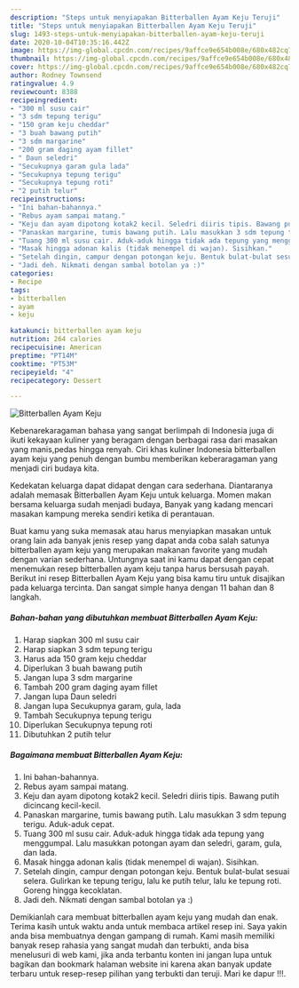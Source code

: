```yaml
---
description: "Steps untuk menyiapakan Bitterballen Ayam Keju Teruji"
title: "Steps untuk menyiapakan Bitterballen Ayam Keju Teruji"
slug: 1493-steps-untuk-menyiapakan-bitterballen-ayam-keju-teruji
date: 2020-10-04T10:35:16.442Z
image: https://img-global.cpcdn.com/recipes/9affce9e654b008e/680x482cq70/bitterballen-ayam-keju-foto-resep-utama.jpg
thumbnail: https://img-global.cpcdn.com/recipes/9affce9e654b008e/680x482cq70/bitterballen-ayam-keju-foto-resep-utama.jpg
cover: https://img-global.cpcdn.com/recipes/9affce9e654b008e/680x482cq70/bitterballen-ayam-keju-foto-resep-utama.jpg
author: Rodney Townsend
ratingvalue: 4.9
reviewcount: 8388
recipeingredient:
- "300 ml susu cair"
- "3 sdm tepung terigu"
- "150 gram keju cheddar"
- "3 buah bawang putih"
- "3 sdm margarine"
- "200 gram daging ayam fillet"
- " Daun seledri"
- "Secukupnya garam gula lada"
- "Secukupnya tepung terigu"
- "Secukupnya tepung roti"
- "2 putih telur"
recipeinstructions:
- "Ini bahan-bahannya."
- "Rebus ayam sampai matang."
- "Keju dan ayam dipotong kotak2 kecil. Seledri diiris tipis. Bawang putih dicincang kecil-kecil."
- "Panaskan margarine, tumis bawang putih. Lalu masukkan 3 sdm tepung terigu. Aduk-aduk cepat."
- "Tuang 300 ml susu cair. Aduk-aduk hingga tidak ada tepung yang menggumpal. Lalu masukkan potongan ayam dan seledri, garam, gula, dan lada."
- "Masak hingga adonan kalis (tidak menempel di wajan). Sisihkan."
- "Setelah dingin, campur dengan potongan keju. Bentuk bulat-bulat sesuai selera. Gulirkan ke tepung terigu, lalu ke putih telur, lalu ke tepung roti. Goreng hingga kecoklatan."
- "Jadi deh. Nikmati dengan sambal botolan ya :)"
categories:
- Recipe
tags:
- bitterballen
- ayam
- keju

katakunci: bitterballen ayam keju 
nutrition: 264 calories
recipecuisine: American
preptime: "PT14M"
cooktime: "PT53M"
recipeyield: "4"
recipecategory: Dessert

---
```



![Bitterballen Ayam Keju](https://img-global.cpcdn.com/recipes/9affce9e654b008e/680x482cq70/bitterballen-ayam-keju-foto-resep-utama.jpg)

Kebenarekaragaman bahasa yang sangat berlimpah di Indonesia juga di ikuti kekayaan kuliner yang beragam dengan berbagai rasa dari masakan yang manis,pedas hingga renyah. Ciri khas kuliner Indonesia bitterballen ayam keju yang penuh dengan bumbu memberikan keberaragaman yang menjadi ciri budaya kita.




Kedekatan keluarga dapat didapat dengan cara sederhana. Diantaranya adalah memasak Bitterballen Ayam Keju untuk keluarga. Momen makan bersama keluarga sudah menjadi budaya, Banyak yang kadang mencari masakan kampung mereka sendiri ketika di perantauan.

Buat kamu yang suka memasak atau harus menyiapkan masakan untuk orang lain ada banyak jenis resep yang dapat anda coba salah satunya bitterballen ayam keju yang merupakan makanan favorite yang mudah dengan varian sederhana. Untungnya saat ini kamu dapat dengan cepat menemukan resep bitterballen ayam keju tanpa harus bersusah payah.
Berikut ini resep Bitterballen Ayam Keju yang bisa kamu tiru untuk disajikan pada keluarga tercinta. Dan sangat simple hanya dengan 11 bahan dan 8 langkah.


<!--inarticleads1-->

##### Bahan-bahan yang dibutuhkan membuat Bitterballen Ayam Keju:

1. Harap siapkan 300 ml susu cair
1. Harap siapkan 3 sdm tepung terigu
1. Harus ada 150 gram keju cheddar
1. Diperlukan 3 buah bawang putih
1. Jangan lupa 3 sdm margarine
1. Tambah 200 gram daging ayam fillet
1. Jangan lupa  Daun seledri
1. Jangan lupa Secukupnya garam, gula, lada
1. Tambah Secukupnya tepung terigu
1. Diperlukan Secukupnya tepung roti
1. Dibutuhkan 2 putih telur




<!--inarticleads2-->

##### Bagaimana membuat  Bitterballen Ayam Keju:

1. Ini bahan-bahannya.
1. Rebus ayam sampai matang.
1. Keju dan ayam dipotong kotak2 kecil. Seledri diiris tipis. Bawang putih dicincang kecil-kecil.
1. Panaskan margarine, tumis bawang putih. Lalu masukkan 3 sdm tepung terigu. Aduk-aduk cepat.
1. Tuang 300 ml susu cair. Aduk-aduk hingga tidak ada tepung yang menggumpal. Lalu masukkan potongan ayam dan seledri, garam, gula, dan lada.
1. Masak hingga adonan kalis (tidak menempel di wajan). Sisihkan.
1. Setelah dingin, campur dengan potongan keju. Bentuk bulat-bulat sesuai selera. Gulirkan ke tepung terigu, lalu ke putih telur, lalu ke tepung roti. Goreng hingga kecoklatan.
1. Jadi deh. Nikmati dengan sambal botolan ya :)




Demikianlah cara membuat bitterballen ayam keju yang mudah dan enak. Terima kasih untuk waktu anda untuk membaca artikel resep ini. Saya yakin anda bisa membuatnya dengan gampang di rumah. Kami masih memiliki banyak resep rahasia yang sangat mudah dan terbukti, anda bisa menelusuri di web kami, jika anda terbantu konten ini jangan lupa untuk bagikan dan bookmark halaman website ini karena akan banyak update terbaru untuk resep-resep pilihan yang terbukti dan teruji. Mari ke dapur !!!. 
